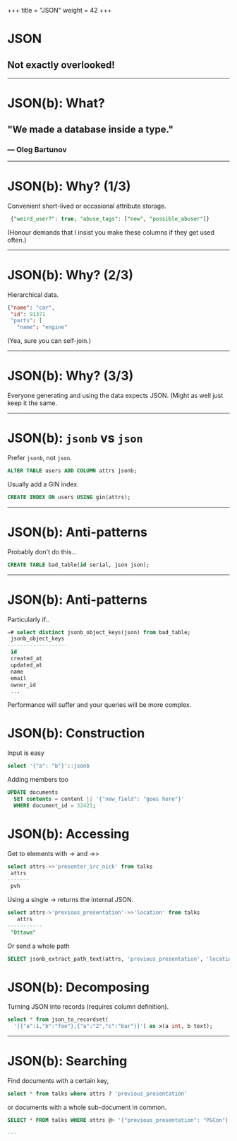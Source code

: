 +++
title = "JSON"
weight = 42
+++
# JSON

## Not exactly overlooked!

---

# JSON(b): What?

## "We made a database inside a type." 
### — Oleg Bartunov

---

# JSON(b): Why? (1/3)

Convenient short-lived or occasional attribute storage.
````sql
 {"weird_user?": true, "abuse_tags": ["new", "possible_abuser"]}
````
(Honour demands that I insist you make these columns if they get used often.)

---

# JSON(b): Why? (2/3)

Hierarchical data.
````json
{"name": "car",
 "id": 91371
 "parts": [
   "name": "engine"
````
(Yea, sure you can self-join.)

---

# JSON(b): Why? (3/3)

Everyone generating and using the data expects JSON.
(Might as well just keep it the same.

---

# JSON(b): `jsonb` vs `json`

Prefer `jsonb`, not `json`.
````sql
ALTER TABLE users ADD COLUMN attrs jsonb;
````

Usually add a GIN index.
````sql
CREATE INDEX ON users USING gin(attrs);
````

---

# JSON(b): Anti-patterns

Probably don't do this...
````sql
CREATE TABLE bad_table(id serial, json json);
````

---

# JSON(b): Anti-patterns

Particularly if..
````sql
=# select distinct jsonb_object_keys(json) from bad_table;
 jsonb_object_keys
-------------------
 id
 created_at
 updated_at
 name
 email
 owner_id
 ...
````
Performance will suffer and your queries will be more complex.


# JSON(b): Construction

Input is easy
````sql
select '{"a": "b"}'::jsonb
````

Adding members too
```sql
UPDATE documents 
  SET contents = content || '{"new_field": "goes here"}' 
  WHERE document_id = 32421;
```

# JSON(b): Accessing

Get to elements with -> and ->>
````sql
select attrs->>'presenter_irc_nick' from talks
 attrs
-------
 pvh
````

Using a single -> returns the internal JSON.
````sql
select attrs->'previous_presentation'->>'location' from talks
   attrs
-----------
 "Ottawa"
````

Or send a whole path
````sql
SELECT jsonb_extract_path_text(attrs, 'previous_presentation', 'location')
````

# JSON(b): Decomposing

Turning JSON into records (requires column definition).
````sql
select * from json_to_recordset(
  '[{"a":1,"b":"foo"},{"a":"2","c":"bar"}]') as x(a int, b text);
````

---

# JSON(b): Searching

Find documents with a certain key,
````sql
select * from talks where attrs ? 'previous_presentation'
````

or documents with a whole sub-document in common.
````sql
SELECT * FROM talks WHERE attrs @> '{"previous_presentation": "PGCon"}'

---

